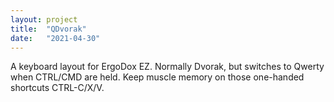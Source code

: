 ```yaml
---
layout: project
title:  "QDvorak"
date:   "2021-04-30"
---
```


A keyboard layout for ErgoDox EZ.
Normally Dvorak, but switches to Qwerty when CTRL/CMD are held.
Keep muscle memory on those one-handed shortcuts CTRL-C/X/V.